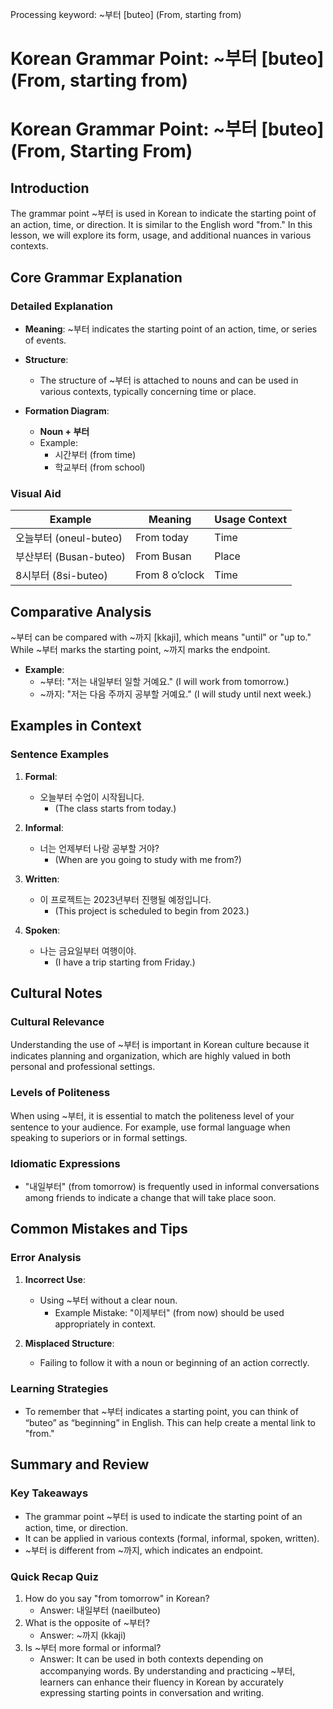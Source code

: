 Processing keyword: ~부터 [buteo] (From, starting from)
# Korean Grammar Point: ~부터 [buteo] (From, starting from)
# Korean Grammar Point: ~부터 [buteo] (From, Starting From)
## Introduction
The grammar point ~부터 is used in Korean to indicate the starting point of an action, time, or direction. It is similar to the English word "from." In this lesson, we will explore its form, usage, and additional nuances in various contexts.
## Core Grammar Explanation
### Detailed Explanation
- **Meaning**: ~부터 indicates the starting point of an action, time, or series of events.
- **Structure**: 
  - The structure of ~부터 is attached to nouns and can be used in various contexts, typically concerning time or place.
  
- **Formation Diagram**:
  - **Noun + 부터**
  - Example: 
    - 시간부터 (from time)
    - 학교부터 (from school)
### Visual Aid
| Example   | Meaning               | Usage Context            |
|-----------|-----------------------|--------------------------|
| 오늘부터 (oneul-buteo)  | From today            | Time                     |
| 부산부터 (Busan-buteo)  | From Busan            | Place                    |
| 8시부터 (8si-buteo)     | From 8 o’clock        | Time                     |
## Comparative Analysis
~부터 can be compared with ~까지 [kkaji], which means "until" or "up to." While ~부터 marks the starting point, ~까지 marks the endpoint. 
- **Example**:
  - ~부터: "저는 내일부터 일할 거예요." (I will work from tomorrow.)
  - ~까지: "저는 다음 주까지 공부할 거예요." (I will study until next week.)
## Examples in Context
### Sentence Examples
1. **Formal**:
   - 오늘부터 수업이 시작됩니다. 
     - (The class starts from today.)
     
2. **Informal**:
   - 너는 언제부터 나랑 공부할 거야? 
     - (When are you going to study with me from?)
     
3. **Written**:
   - 이 프로젝트는 2023년부터 진행될 예정입니다. 
     - (This project is scheduled to begin from 2023.)
     
4. **Spoken**:
   - 나는 금요일부터 여행이야. 
     - (I have a trip starting from Friday.)
## Cultural Notes
### Cultural Relevance
Understanding the use of ~부터 is important in Korean culture because it indicates planning and organization, which are highly valued in both personal and professional settings. 
### Levels of Politeness
When using ~부터, it is essential to match the politeness level of your sentence to your audience. For example, use formal language when speaking to superiors or in formal settings.
### Idiomatic Expressions
- "내일부터" (from tomorrow) is frequently used in informal conversations among friends to indicate a change that will take place soon.
## Common Mistakes and Tips
### Error Analysis
1. **Incorrect Use**: 
   - Using ~부터 without a clear noun.
     - Example Mistake: "이제부터" (from now) should be used appropriately in context.
     
2. **Misplaced Structure**:
   - Failing to follow it with a noun or beginning of an action correctly.
### Learning Strategies
- To remember that ~부터 indicates a starting point, you can think of “buteo” as “beginning” in English. This can help create a mental link to "from."
## Summary and Review
### Key Takeaways
- The grammar point ~부터 is used to indicate the starting point of an action, time, or direction.
- It can be applied in various contexts (formal, informal, spoken, written).
- ~부터 is different from ~까지, which indicates an endpoint.
### Quick Recap Quiz
1. How do you say "from tomorrow" in Korean?
   - Answer: 내일부터 (naeilbuteo)
2. What is the opposite of ~부터?
   - Answer: ~까지 (kkaji)
3. Is ~부터 more formal or informal?
   - Answer: It can be used in both contexts depending on accompanying words.
By understanding and practicing ~부터, learners can enhance their fluency in Korean by accurately expressing starting points in conversation and writing.
